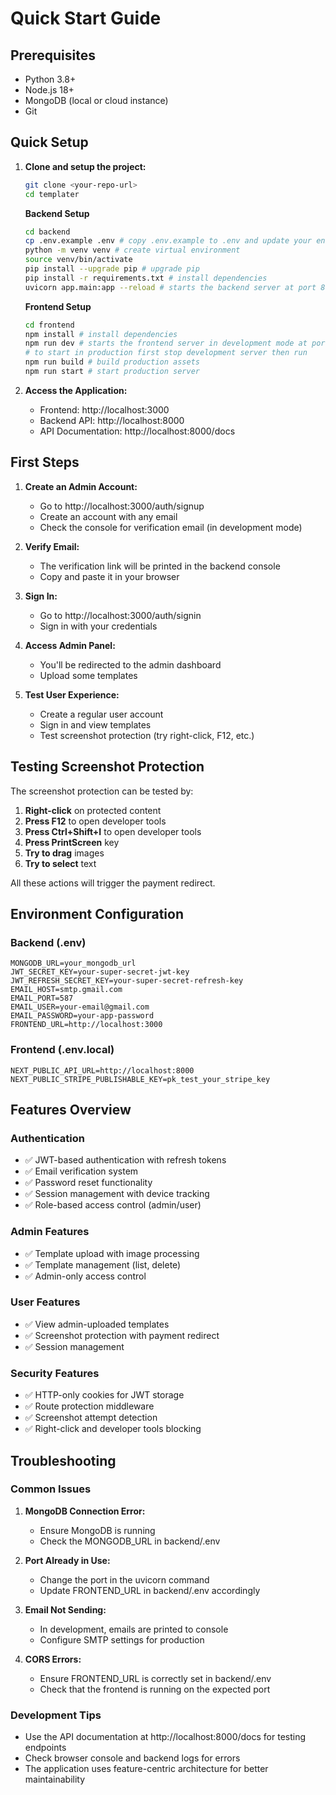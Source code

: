 # Quick Start Guide

## Prerequisites

- Python 3.8+
- Node.js 18+
- MongoDB (local or cloud instance)
- Git

## Quick Setup

1. **Clone and setup the project:**
   ```bash
   git clone <your-repo-url>
   cd templater
   ```

   **Backend Setup**
   ```bash
   cd backend
   cp .env.example .env # copy .env.example to .env and update your environment variables
   python -m venv venv # create virtual environment
   source venv/bin/activate
   pip install --upgrade pip # upgrade pip
   pip install -r requirements.txt # install dependencies
   uvicorn app.main:app --reload # starts the backend server at port 8000
   ```
   **Frontend Setup**
   ```bash
   cd frontend
   npm install # install dependencies
   npm run dev # starts the frontend server in development mode at port 3000
   # to start in production first stop development server then run
   npm run build # build production assets
   npm run start # start production server
   ```

2. **Access the Application:**
   - Frontend: http://localhost:3000
   - Backend API: http://localhost:8000
   - API Documentation: http://localhost:8000/docs

## First Steps

1. **Create an Admin Account:**
   - Go to http://localhost:3000/auth/signup
   - Create an account with any email
   - Check the console for verification email (in development mode)

2. **Verify Email:**
   - The verification link will be printed in the backend console
   - Copy and paste it in your browser

3. **Sign In:**
   - Go to http://localhost:3000/auth/signin
   - Sign in with your credentials

4. **Access Admin Panel:**
   - You'll be redirected to the admin dashboard
   - Upload some templates

5. **Test User Experience:**
   - Create a regular user account
   - Sign in and view templates
   - Test screenshot protection (try right-click, F12, etc.)

## Testing Screenshot Protection

The screenshot protection can be tested by:

1. **Right-click** on protected content
2. **Press F12** to open developer tools
3. **Press Ctrl+Shift+I** to open developer tools
4. **Press PrintScreen** key
5. **Try to drag** images
6. **Try to select** text

All these actions will trigger the payment redirect.

## Environment Configuration

### Backend (.env)
```env
MONGODB_URL=your_mongodb_url
JWT_SECRET_KEY=your-super-secret-jwt-key
JWT_REFRESH_SECRET_KEY=your-super-secret-refresh-key
EMAIL_HOST=smtp.gmail.com
EMAIL_PORT=587
EMAIL_USER=your-email@gmail.com
EMAIL_PASSWORD=your-app-password
FRONTEND_URL=http://localhost:3000
```

### Frontend (.env.local)
```env
NEXT_PUBLIC_API_URL=http://localhost:8000
NEXT_PUBLIC_STRIPE_PUBLISHABLE_KEY=pk_test_your_stripe_key
```

## Features Overview

### Authentication
- ✅ JWT-based authentication with refresh tokens
- ✅ Email verification system
- ✅ Password reset functionality
- ✅ Session management with device tracking
- ✅ Role-based access control (admin/user)

### Admin Features
- ✅ Template upload with image processing
- ✅ Template management (list, delete)
- ✅ Admin-only access control

### User Features
- ✅ View admin-uploaded templates
- ✅ Screenshot protection with payment redirect
- ✅ Session management

### Security Features
- ✅ HTTP-only cookies for JWT storage
- ✅ Route protection middleware
- ✅ Screenshot attempt detection
- ✅ Right-click and developer tools blocking

## Troubleshooting

### Common Issues

1. **MongoDB Connection Error:**
   - Ensure MongoDB is running
   - Check the MONGODB_URL in backend/.env

2. **Port Already in Use:**
   - Change the port in the uvicorn command
   - Update FRONTEND_URL in backend/.env accordingly

3. **Email Not Sending:**
   - In development, emails are printed to console
   - Configure SMTP settings for production

4. **CORS Errors:**
   - Ensure FRONTEND_URL is correctly set in backend/.env
   - Check that the frontend is running on the expected port

### Development Tips

- Use the API documentation at http://localhost:8000/docs for testing endpoints
- Check browser console and backend logs for errors
- The application uses feature-centric architecture for better maintainability
